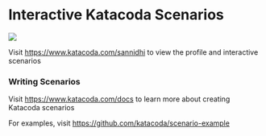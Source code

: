 # Interactive Katacoda Scenarios

[![](http://shields.katacoda.com/katacoda/sannidhi/count.svg)](https://www.katacoda.com/sannidhi "Get your profile on Katacoda.com")

Visit https://www.katacoda.com/sannidhi to view the profile and interactive scenarios

### Writing Scenarios
Visit https://www.katacoda.com/docs to learn more about creating Katacoda scenarios

For examples, visit https://github.com/katacoda/scenario-example
